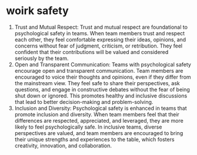 # woirk safety

1. Trust and Mutual Respect: Trust and mutual respect are foundational to psychological safety in teams. When team members trust and respect each other, they feel comfortable expressing their ideas, opinions, and concerns without fear of judgment, criticism, or retribution. They feel confident that their contributions will be valued and considered seriously by the team.
2. Open and Transparent Communication: Teams with psychological safety encourage open and transparent communication. Team members are encouraged to voice their thoughts and opinions, even if they differ from the mainstream view. They feel safe to share their perspectives, ask questions, and engage in constructive debates without the fear of being shut down or ignored. This promotes healthy and inclusive discussions that lead to better decision-making and problem-solving.
3. Inclusion and Diversity: Psychological safety is enhanced in teams that promote inclusion and diversity. When team members feel that their differences are respected, appreciated, and leveraged, they are more likely to feel psychologically safe. In inclusive teams, diverse perspectives are valued, and team members are encouraged to bring their unique strengths and experiences to the table, which fosters creativity, innovation, and collaboration.